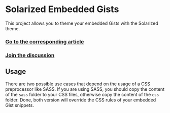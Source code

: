 # Solarized Embedded Gists

This project allows you to theme your embedded Gists with the Solarized theme.

[<h3>Go to the corresponding article</h3>](http://tiborsimon.github.io/tools/solarized-theme-for-embedded-gists/)
<a href="http://tiborsimon.github.io/tools/solarized-theme-for-embedded-gists#discussion" target="_blank"><h3>Join the discussion</h3></a>

## Usage

There are two possible use cases that depend on the usage of a CSS preprocessor like SASS. If you are using SASS, you should copy the content of the `sass` folder to your CSS files, otherwise copy the content of the `css` folder. Done, both version will override the CSS rules of your embedded Gist snippets.

